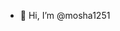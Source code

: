 - 👋 Hi, I’m @mosha1251

<!---
mosha1251/mosha1251 is a ✨ special ✨ repository because its `README.md` (this file) appears on your GitHub profile.
You can click the Preview link to take a look at your changes.
--->
